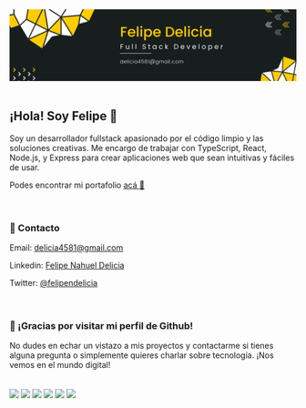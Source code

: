 <div style="display: flex; flex-direction: column; gap: 20px;">
    <div align="center">
        <img src="./assets/banner.png" align="center" style="width: 100%" />
    </div>
    <div>
        <h2>¡Hola! Soy Felipe 👋</h2>
        <p>Soy un desarrollador fullstack apasionado por el código limpio y las soluciones creativas. Me encargo de trabajar con TypeScript, React, Node.js, y Express para crear aplicaciones web que sean intuitivas y fáciles de usar.</p>
        <p>Podes encontrar mi portafolio <a href="https://felipedelicia.netlify.app/">acá 🙋</a></p>
    </div>
    <div>
        <h3>📧 Contacto</h3>
        <p>Email: <a href="emailto:delicia4581@gmail.com">delicia4581@gmail.com</a></p>
        <p>Linkedin: <a href="https://www.linkedin.com/in/felipe-nahuel-delicia-b2487119a/">Felipe Nahuel Delicia</a></p>
        <p>Twitter: <a href="https://twitter.com/felipendelicia">@felipendelicia</a></p>
    </div>
    <div>
        <h3>🎉 ¡Gracias por visitar mi perfil de Github!</h3>
        <p>No dudes en echar un vistazo a mis proyectos y contactarme si tienes alguna pregunta o simplemente quieres charlar sobre tecnología. ¡Nos vemos en el mundo digital!</p>
    </div>
    <div>
        <img src="https://img.icons8.com/color/24/000000/typescript.png"/>  
        <img src="https://img.icons8.com/color/24/000000/react-native.png"/>  
        <img src="https://img.icons8.com/color/24/000000/nodejs.png"/>  
        <img src="https://img.icons8.com/color/24/000000/javascript.png"/>  
        <img src="https://img.icons8.com/color/24/000000/mongodb.png"/>  
        <img src="https://img.icons8.com/color/24/000000/mysql-logo.png"/>
    </div>
</div>